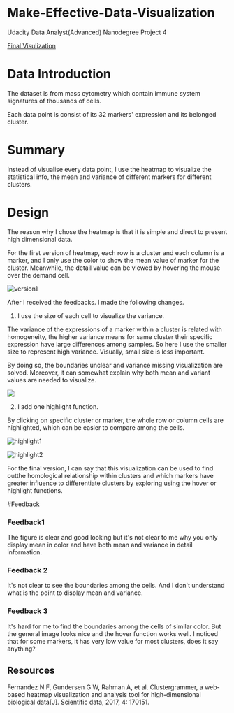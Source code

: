 # Make-Effective-Data-Visualization
Udacity Data Analyst(Advanced) Nanodegree Project 4

[Final Visulization](http://bl.ocks.org/yuanfresa/2f0b44d6ce963fa65b9fc3386852cf3d)

# Data Introduction

The dataset is from mass cytometry which contain immune system signatures of thousands of cells.

Each data point is consist of its 32 markers' expression and its belonged cluster.

# Summary

Instead of visualise every data point, I use the heatmap to visualize the statistical info, the mean and variance of different markers for different clusters.

# Design

The reason why I chose the heatmap is  that it is simple and direct to present high dimensional data. 

For the first version of heatmap,  each row is a cluster and each column is a marker, and I only use the color to show the mean value of  marker for the cluster. Meanwhile, the detail value can be viewed by hovering the mouse over the demand cell.

![version1](https://ws1.sinaimg.cn/large/006tKfTcgy1fs3bg9k15cj30p60eydh7.jpg)

After I received the feedbacks. I made the following changes.

1) I use the size of each cell to visualize the variance.

The variance of the expressions of a marker within a cluster is related with homogeneity, the higher variance means for same cluster their specific expression have large differences among samples. So here I use the smaller size to represent high variance. Visually, small size is less important.

By doing so, the boundaries unclear and variance missing visualization are solved. Moreover, it can somewhat explain why both mean and variant values are needed to visualize.

![](https://ws1.sinaimg.cn/large/006tKfTcgy1fs3bp0pu5vj30oy0eogn8.jpg)

2) I add one highlight function.

By clicking on specific cluster or marker, the whole row or column cells are highlighted, which can be easier to compare among the cells.

![highlight1](https://ws1.sinaimg.cn/large/006tKfTcgy1fs3bpm0fubj30oz0f5q4n.jpg)

![highlight2](https://ws3.sinaimg.cn/large/006tKfTcgy1fs3bq9rspgj30ow0fdq4n.jpg)

For the final version, I can say that this visualization can be used to find outthe homological relationship within clusters and  which markers have greater influence to differentiate clusters by exploring using the hover or highlight functions. 

#Feedback

### Feedback1

The figure is clear and good looking but it's not clear to me why you only display mean in color and have both mean and variance in detail information.

### Feedback 2

It's not clear to see the boundaries among the cells. And I don't understand what is the point to display mean and variance.

### Feedback 3

It's hard for me to find the boundaries among the cells of similar color. But the general image looks nice and the hover function works well. I noticed that for some markers, it has very low value for most clusters, does it say anything?

## Resources

Fernandez N F, Gundersen G W, Rahman A, et al. Clustergrammer, a web-based heatmap visualization and analysis tool for high-dimensional biological data[J]. Scientific data, 2017, 4: 170151.

